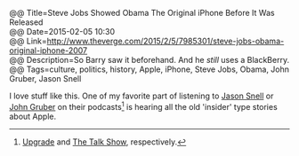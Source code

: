 @@ Title=Steve Jobs Showed Obama The Original iPhone Before It Was Released  
@@ Date=2015-02-05 10:30  
@@ Link=http://www.theverge.com/2015/2/5/7985301/steve-jobs-obama-original-iphone-2007  
@@ Description=So Barry saw it beforehand. And he *still* uses a BlackBerry.  
@@ Tags=culture, politics, history, Apple, iPhone, Steve Jobs, Obama, John Gruber, Jason Snell  

I love stuff like this. One of my favorite part of listening to [Jason Snell][twitter] or [John Gruber][twitter 2] on their podcasts[^p] is hearing all the old 'insider' type stories about Apple. 

[^p]: [Upgrade][relay] and [The Talk Show][daringfireball], respectively.

[daringfireball]: http://daringfireball.net/thetalkshow/
[relay]: http://www.relay.fm/upgrade
[twitter]: http://twitter.com/jsnell
[twitter 2]: http://twitter.com/gruber